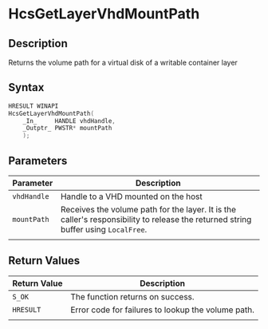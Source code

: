 # HcsGetLayerVhdMountPath

## Description

Returns the volume path for a virtual disk of a writable container layer

## Syntax

```cpp
HRESULT WINAPI
HcsGetLayerVhdMountPath(
    _In_     HANDLE vhdHandle,
    _Outptr_ PWSTR* mountPath
    );
```

## Parameters

|Parameter     |Description|
|---|---|
|`vhdHandle`| Handle to a VHD mounted on the host|
|`mountPath`| Receives the volume path for the layer. It is the caller's responsibility to release the returned string buffer using `LocalFree`.|
|    |    |

## Return Values

|Return Value     |Description|
|---|---|
|`S_OK` | The function returns on success.|
|`HRESULT`| Error code for failures to lookup the volume path.|
|    |    |
